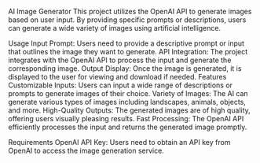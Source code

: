 
AI Image Generator
This project utilizes the OpenAI API to generate images based on user input. By providing specific prompts or descriptions, users can generate a wide variety of images using artificial intelligence.

Usage
Input Prompt: Users need to provide a descriptive prompt or input that outlines the image they want to generate.
API Integration: The project integrates with the OpenAI API to process the input and generate the corresponding image.
Output Display: Once the image is generated, it is displayed to the user for viewing and download if needed.
Features
Customizable Inputs: Users can input a wide range of descriptions or prompts to generate images of their choice.
Variety of Images: The AI can generate various types of images including landscapes, animals, objects, and more.
High-Quality Outputs: The generated images are of high quality, offering users visually pleasing results.
Fast Processing: The OpenAI API efficiently processes the input and returns the generated image promptly.


Requirements
OpenAI API Key: Users need to obtain an API key from OpenAI to access the image generation service.
